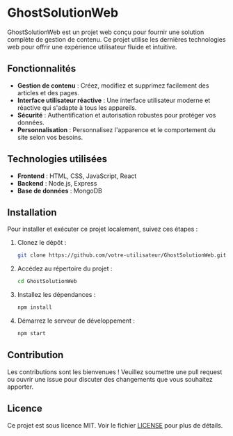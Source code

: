 # GhostSolutionWeb

GhostSolutionWeb est un projet web conçu pour fournir une solution complète de gestion de contenu. Ce projet utilise les dernières technologies web pour offrir une expérience utilisateur fluide et intuitive.

## Fonctionnalités

- **Gestion de contenu** : Créez, modifiez et supprimez facilement des articles et des pages.
- **Interface utilisateur réactive** : Une interface utilisateur moderne et réactive qui s'adapte à tous les appareils.
- **Sécurité** : Authentification et autorisation robustes pour protéger vos données.
- **Personnalisation** : Personnalisez l'apparence et le comportement du site selon vos besoins.

## Technologies utilisées

- **Frontend** : HTML, CSS, JavaScript, React
- **Backend** : Node.js, Express
- **Base de données** : MongoDB

## Installation

Pour installer et exécuter ce projet localement, suivez ces étapes :

1. Clonez le dépôt :
   ```bash
   git clone https://github.com/votre-utilisateur/GhostSolutionWeb.git
   ```

2. Accédez au répertoire du projet :
   ```bash
   cd GhostSolutionWeb
   ```

3. Installez les dépendances :
   ```bash
   npm install
   ```

4. Démarrez le serveur de développement :
   ```bash
   npm start
   ```

## Contribution

Les contributions sont les bienvenues ! Veuillez soumettre une pull request ou ouvrir une issue pour discuter des changements que vous souhaitez apporter.

## Licence

Ce projet est sous licence MIT. Voir le fichier [LICENSE](LICENSE) pour plus de détails.
